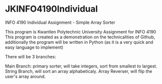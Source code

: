 # JKINFO4190Individual
INFO 4190 Individual Assignment - Simple Array Sorter

This program is Kwantlen Polytechnic University Assignment for INFO 4190
This program is created as a demonstration on the technicalities of Github, additionally the program will be written in Python (as it is a very quick and easy language to implement)

There will be 3 branches:

Main Branch: primary sorter, will take integers, sort from smallest to largest.
String Branch, will sort an array alphabeticaly.
Array Reverser, will flip the user's array around.
